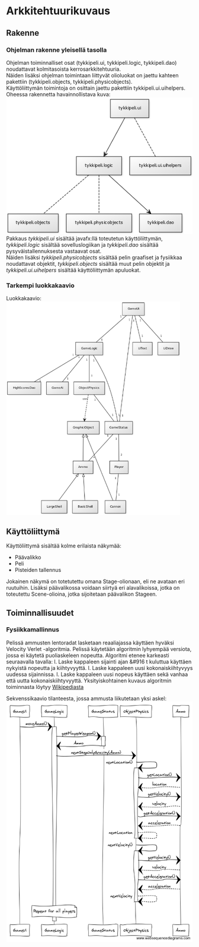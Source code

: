 # Arkkitehtuurikuvaus

## Rakenne
### Ohjelman rakenne yleisellä tasolla
Ohjelman toiminnalliset osat (tykkipeli.ui, tykkipeli.logic, tykkipeli.dao) noudattavat kolmitasoista kerrosarkkitehtuuria.\
Näiden lisäksi ohjelman toimintaan liittyvät olioluokat on jaettu kahteen pakettiin (tykkipeli.objects, tykkipeli.physicobjects).\
Käyttöliittymän toimintoja on osittain jaettu pakettiin tykkipeli.ui.uihelpers.\
Oheessa rakennetta havainnollistava kuva:\
<img src="https://github.com/oskarioskari/otm-harjoitustyo/blob/master/dokumentointi/kuvat/pakkausrakenne.png" width="521">
\
Pakkaus *tykkipeli.ui* sisältää javafx:llä toteutetun käyttöliittymän, *tykkipeli.logic* sisältää sovelluslogiikan ja *tykkipeli.dao* sisältää pysyväistallennuksesta vastaavat osat.\
Näiden lisäksi *tykkipeli.physicobjects* sisältää pelin graafiset ja fysiikkaa noudattavat objektit, *tykkipeli.objects* sisältää muut pelin objektit ja *tykkipeli.ui.uihelpers* sisältää käyttöliittymän apuluokat.

### Tarkempi luokkakaavio
Luokkakaavio:\
<img src="https://github.com/oskarioskari/otm-harjoitustyo/blob/master/dokumentointi/kuvat/UML-v1_0.png" width="470">

## Käyttöliittymä
Käyttöliittymä sisältää kolme erilaista näkymää:
* Päävalikko
* Peli
* Pisteiden tallennus

Jokainen näkymä on totetutettu omana Stage-olionaan, eli ne avataan eri ruutuihin. Lisäksi päävalikossa voidaan siirtyä eri alavalikoissa, jotka on toteutettu Scene-olioina, jotka sijoitetaan päävalikon Stageen.

## Toiminnallisuudet
### Fysiikkamallinnus
Pelissä ammusten lentoradat lasketaan reaaliajassa käyttäen hyväksi Velocity Verlet -algoritmia. Pelissä käytetään algoritmin lyhyempää versiota, jossa ei käytetä puoliaskeleen nopeutta.
Algoritmi etenee karkeasti seuraavalla tavalla:
l. Laske kappaleen sijainti ajan &#916 t kuluttua käyttäen nykyistä nopeutta ja kiihtyvyyttä.
l. Laske kappaleen uusi kokonaiskiihtyvyys uudessa sijainnissa.
l. Laske kappaleen uusi nopeus käyttäen sekä vanhaa että uutta kokonaiskiihtyvyyttä.
Yksityiskohtainen kuvaus algoritmin toiminnasta löytyy [Wikipediasta](https://en.wikipedia.org/wiki/Verlet_integration#Velocity_Verlet)

Sekvenssikaavio tilanteesta, jossa ammusta liikutetaan yksi askel:\
<img src="https://github.com/oskarioskari/otm-harjoitustyo/blob/master/dokumentointi/kuvat/sekvenssikaavio-moveAmmo.png" width="732">

